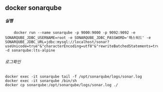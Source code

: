 ## docker sonarqube 

##### 실행
        docker run --name sonarqube -p 9000:9000 -p 9092:9092 -e SONARQUBE_JDBC_USERNAME=root -e SONARQUBE_JDBC_PASSWORD='패스워드' -e SONARQUBE_JDBC_URL=jdbc:mysql://localhost/sonar?useUnicode=true"&"characterEncoding=utf8"&"rewriteBatchedStatements=true"&"useConfigs=maxPerformance -d sonarqube:lts-alpine

###### 로그확인
	docker exec -it sonarqube tail -f /opt/sonarqube/logs/sonar.log 
	docker exec -it sonarqube /bin/sh 
	docker cp sonarqube:/opt/sonarqube/logs/sonar.log ./
